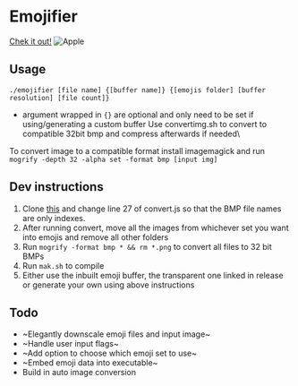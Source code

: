 # Emojifier
[Chek it out!](http://gabba.ga/files/img.png)
![Apple](https://user-images.githubusercontent.com/12468102/163741350-d263680f-7fa3-4ea2-aa72-db9c370fac2e.jpg)

## Usage
`./emojifier [file name] {[buffer name]} {[emojis folder] [buffer resolution] [file count]}`
* argument wrapped in `{}` are optional and only need to be set if using/generating a custom buffer
Use convertimg.sh to convert to compatible 32bit bmp and compress afterwards if needed\

To convert image to a compatible format install imagemagick and run `mogrify -depth 32 -alpha set -format bmp [input img]`


## Dev instructions
1. Clone [this](https://github.com/SmartBoy84/EmojiScraper) and change line 27 of convert.js so that the BMP file names are only indexes.
2. After running convert, move all the images from whichever set you want into emojis and remove all other folders
3. Run `mogrify -format bmp * && rm *.png` to convert all files to 32 bit BMPs
4. Run `mak.sh` to compile
5. Either use the inbuilt emoji buffer, the transparent one linked in release or generate your own using above instructions

## Todo
- ~Elegantly downscale emoji files and input image~
- ~Handle user input flags~
- ~Add option to choose which emoji set to use~
- ~Embed emoji data into executable~
- Build in auto image conversion
